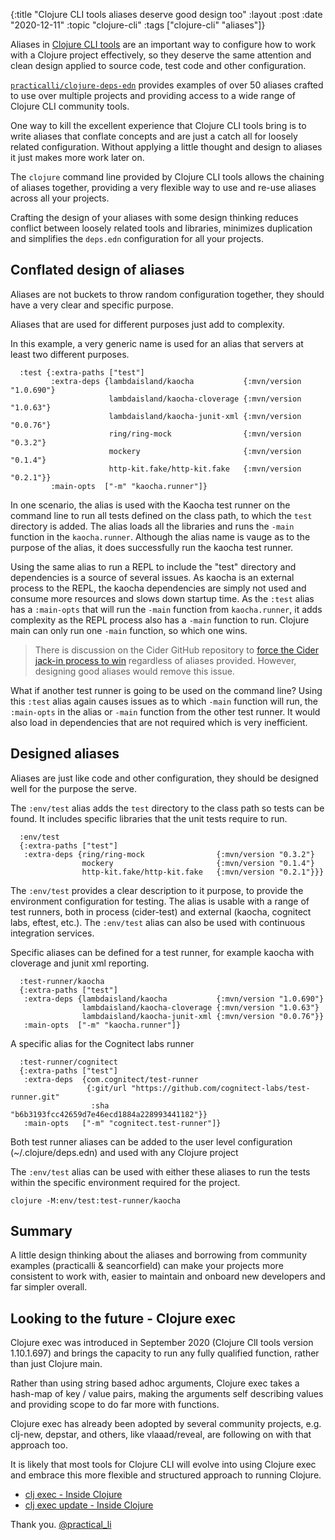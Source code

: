 {:title "Clojure CLI tools aliases deserve good design too"
 :layout :post
 :date "2020-12-11"
 :topic "clojure-cli"
 :tags  ["clojure-cli" "aliases"]}

Aliases in [Clojure CLI tools](https://practicalli.github.io/clojure/clojure-tools/using-clojure-tools.html) are an important way to configure how to work with a Clojure project effectively, so they deserve the same attention and clean design applied to source code, test code and other configuration.

[`practicalli/clojure-deps-edn`](https://github.com/practicalli/clojure-deps-edn) provides examples of over 50 aliases crafted to use over multiple projects and providing access to a wide range of Clojure CLI community tools.

One way to kill the excellent experience that Clojure CLI tools bring is to write aliases that conflate concepts and are just a catch all for loosely related configuration.  Without applying a little thought and design to aliases it just makes more work later on.

The `clojure` command line provided by Clojure CLI tools allows the chaining of aliases together, providing a very flexible way to use and re-use aliases across all your projects.

Crafting the design of your aliases with some design thinking reduces conflict between loosely related tools and libraries, minimizes duplication and simplifies the `deps.edn` configuration for all your projects.

<!-- more  -->

## Conflated design of aliases
Aliases are not buckets to throw random configuration together, they should have a very clear and specific purpose.

Aliases that are used for different purposes just add to complexity.

In this example, a very generic name is used for an alias that servers at least two different purposes.

```
  :test {:extra-paths ["test"]
         :extra-deps {lambdaisland/kaocha           {:mvn/version "1.0.690"}
                      lambdaisland/kaocha-cloverage {:mvn/version "1.0.63"}
                      lambdaisland/kaocha-junit-xml {:mvn/version "0.0.76"}
                      ring/ring-mock                {:mvn/version "0.3.2"}
                      mockery                       {:mvn/version "0.1.4"}
                      http-kit.fake/http-kit.fake   {:mvn/version "0.2.1"}}
         :main-opts  ["-m" "kaocha.runner"]}
```

In one scenario, the alias is used with the Kaocha test runner on the command line to run all tests defined on the class path, to which the `test` directory is added.  The alias loads all the libraries and runs the `-main` function in the `kaocha.runner`.  Although the alias name is vauge as to the purpose of the alias, it does successfully run the kaocha test runner.

Using the same alias to run a REPL to include the "test" directory and dependencies is a source of several issues.  As kaocha is an external process to the REPL, the kaocha dependencies are simply not used and consume more resources and slows down startup time.  As the `:test` alias has a `:main-opts` that will run the `-main` function from `kaocha.runner`, it adds complexity as the REPL process also has a `-main` function to run.  Clojure main can only run one `-main` function, so which one wins.

> There is discussion on the Cider GitHub repository to [force the Cider jack-in process to win](https://github.com/clojure-emacs/cider/issues/2941) regardless of aliases provided.  However, designing good aliases would remove this issue.

What if another test runner is going to be used on the command line?  Using this `:test` alias again causes issues as to which `-main` function will run, the `:main-opts` in the alias or `-main` function from the other test runner.  It would also load in dependencies that are not required which is very inefficient.


## Designed aliases
Aliases are just like code and other configuration, they should be designed well for the purpose the serve.

The `:env/test` alias adds the `test` directory to the class path so tests can be found.  It includes specific libraries that the unit tests require to run.

```
  :env/test
  {:extra-paths ["test"]
   :extra-deps {ring/ring-mock                {:mvn/version "0.3.2"}
                mockery                       {:mvn/version "0.1.4"}
                http-kit.fake/http-kit.fake   {:mvn/version "0.2.1"}}}
```

The `:env/test` provides a clear description to it purpose, to provide the environment configuration for testing.  The alias is usable with a range of test runners, both in process (cider-test) and external (kaocha, cognitect labs, eftest, etc.).  The `:env/test` alias can also be used with continuous integration services.

Specific aliases can be defined for a test runner, for example kaocha with cloverage and junit xml reporting.

```
  :test-runner/kaocha
  {:extra-paths ["test"]
   :extra-deps {lambdaisland/kaocha           {:mvn/version "1.0.690"}
                lambdaisland/kaocha-cloverage {:mvn/version "1.0.63"}
                lambdaisland/kaocha-junit-xml {:mvn/version "0.0.76"}}
   :main-opts  ["-m" "kaocha.runner"]}
```

A specific alias for the Cognitect labs runner

```
  :test-runner/cognitect
  {:extra-paths ["test"]
   :extra-deps  {com.cognitect/test-runner
                 {:git/url "https://github.com/cognitect-labs/test-runner.git"
                  :sha     "b6b3193fcc42659d7e46ecd1884a228993441182"}}
   :main-opts   ["-m" "cognitect.test-runner"]}
```

Both test runner aliases can be added to the user level configuration (~/.clojure/deps.edn) and used with any Clojure project

The `:env/test` alias can be used with either these aliases to run the tests within the specific environment required for the project.

```shell
clojure -M:env/test:test-runner/kaocha
```


## Summary
A little design thinking about the aliases and borrowing from community examples (practicalli & seancorfield) can make your projects more consistent to work with, easier to maintain and onboard new developers and far simpler overall.


## Looking to the future - Clojure exec
Clojure exec was introduced in September 2020 (Clojure ClI tools version 1.10.1.697) and brings the capacity to run any fully qualified function, rather than just Clojure main.

Rather than using string based adhoc arguments, Clojure exec takes a hash-map of key / value pairs, making the arguments self describing values and providing scope to do far more with functions.

Clojure exec has already been adopted by several community projects, e.g. clj-new, depstar, and others, like vlaaad/reveal, are following on with that approach too.

It is likely that most tools for Clojure CLI will evolve into using Clojure exec and embrace this more flexible and structured approach to running Clojure.

* [clj exec - Inside Clojure](https://insideclojure.org/2020/07/28/clj-exec/)
* [clj exec update - Inside Clojure](https://insideclojure.org/2020/09/04/clj-exec/)

Thank you.
[@practical_li](https://twitter.com/practical_li)
